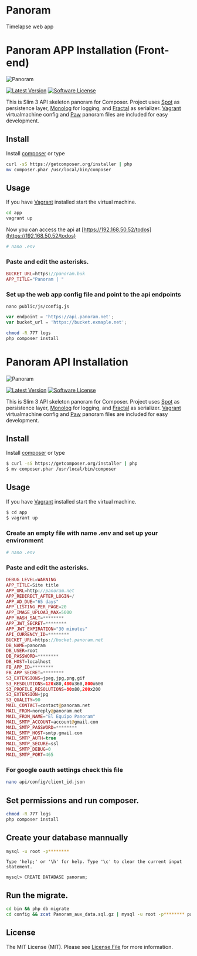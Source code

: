 # Panoram
Timelapse web app 

# Panoram APP Installation (Front-end)

![Panoram](https://panoram.devmeta.net/images/iso-panoram-big.png)

[![Latest Version](https://img.shields.io/packagist/v/tuupola/slim-skeleton.svg?style=flat-square)](https://github.com/tuupola/slim-skeleton/releases)
[![Software License](https://img.shields.io/badge/license-MIT-brightgreen.svg?style=flat-square)](LICENSE.md)

This is Slim 3 API skeleton panoram for Composer. Project uses [Spot](http://phpdatamapper.com/) as persistence layer,  [Monolog](https://github.com/Seldaek/monolog) for logging, and [Fractal](http://fractal.thephpleague.com/) as serializer. [Vagrant](https://www.vagrantup.com/) virtualmachine config and [Paw](https://geo.itunes.apple.com/us/app/paw-http-rest-client/id584653203?mt=12&at=1010lc2t) panoram files are included for easy development.

## Install

Install [composer](https://getcomposer.org/) or type

``` bash
curl -sS https://getcomposer.org/installer | php
mv composer.phar /usr/local/bin/composer
```

## Usage

If you have [Vagrant](https://www.vagrantup.com/) installed start the virtual machine.

``` bash
cd app
vagrant up
```

Now you can access the api at [https://192.168.50.52/todos](https://192.168.50.52/todos)

``` bash
# nano .env
```

### Paste and edit the asterisks.
``` php
BUCKET_URL=https://panoram.buk
APP_TITLE="Panoram | "

```
### Set up the web app config file and point to the api endpoints

```
nano public/js/config.js
```

``` javascript
var endpoint = 'https://api.panoram.net';
var bucket_url = 'https://bucket.exmaple.net';
```

``` bash
chmod -R 777 logs
php composer install
```


# Panoram API Installation
####
![Panoram](https://panoram.devmeta.net/images/iso-panoram-big.png)

[![Latest Version](https://img.shields.io/packagist/v/tuupola/slim-skeleton.svg?style=flat-square)](https://github.com/tuupola/slim-skeleton/releases)
[![Software License](https://img.shields.io/badge/license-MIT-brightgreen.svg?style=flat-square)](LICENSE.md)

This is Slim 3 API skeleton panoram for Composer. Project uses [Spot](http://phpdatamapper.com/) as persistence layer,  [Monolog](https://github.com/Seldaek/monolog) for logging, and [Fractal](http://fractal.thephpleague.com/) as serializer. [Vagrant](https://www.vagrantup.com/) virtualmachine config and [Paw](https://geo.itunes.apple.com/us/app/paw-http-rest-client/id584653203?mt=12&at=1010lc2t) panoram files are included for easy development.

## Install

Install [composer](https://getcomposer.org/) or type

``` bash
$ curl -sS https://getcomposer.org/installer | php
$ mv composer.phar /usr/local/bin/composer
```

## Usage

If you have [Vagrant](https://www.vagrantup.com/) installed start the virtual machine.

``` bash
$ cd app
$ vagrant up
```

### Create an empty file with name .env and set up your environment


``` bash
# nano .env
```

### Paste and edit the asterisks.
``` php
DEBUG_LEVEL=WARNING
APP_TITLE=Site title
APP_URL=http://panoram.net
APP_REDIRECT_AFTER_LOGIN=/
APP_AD_DUE="65 days"
APP_LISTING_PER_PAGE=20
APP_IMAGE_UPLOAD_MAX=5000
APP_HASH_SALT=********
APP_JWT_SECRET=********
APP_JWT_EXPIRATION="30 minutes"
API_CURRENCY_ID=********
BUCKET_URL=https://bucket.panoram.net
DB_NAME=panoram
DB_USER=root
DB_PASSWORD=********
DB_HOST=localhost
FB_APP_ID=********
FB_APP_SECRET=********
S3_EXTENSIONS=jpeg,jpg,png,gif
S3_RESOLUTIONS=120x80,480x360,800x600
S3_PROFILE_RESOLUTIONS=80x80,200x200
S3_EXTENSION=jpg
S3_QUALITY=90
MAIL_CONTACT=contact@panoram.net
MAIL_FROM=noreply@panoram.net
MAIL_FROM_NAME="El Equipo Panoram"
MAIL_SMTP_ACCOUNT=account@gmail.com
MAIL_SMTP_PASSWORD=********
MAIL_SMTP_HOST=smtp.gmail.com
MAIL_SMTP_AUTH=true
MAIL_SMTP_SECURE=ssl
MAIL_SMTP_DEBUG=0
MAIL_SMTP_PORT=465
```
### For google oauth settings check this file 
``` bash
nano api/config/client_id.json
```

## Set permissions and run composer.
``` bash
chmod -R 777 logs
php composer install
```
## Create your database mannually

``` bash
mysql -u root -p********
```

``` mysql
Type 'help;' or '\h' for help. Type '\c' to clear the current input statement.

mysql> CREATE DATABASE panoram;
```

## Run the migrate.
``` bash
cd bin && php db migrate
cd config && zcat Panoram_aux_data.sql.gz | mysql -u root -p******** panoram
```

## License  

The MIT License (MIT). Please see [License File](LICENSE.md) for more information.